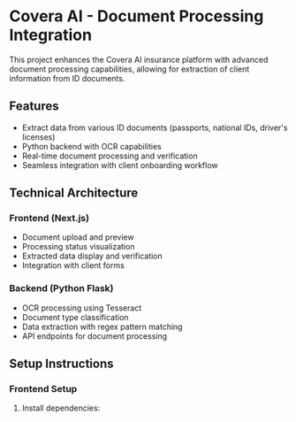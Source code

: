 # Covera AI - Document Processing Integration

This project enhances the Covera AI insurance platform with advanced document processing capabilities, allowing for extraction of client information from ID documents.

## Features

- Extract data from various ID documents (passports, national IDs, driver's licenses)
- Python backend with OCR capabilities
- Real-time document processing and verification
- Seamless integration with client onboarding workflow

## Technical Architecture

### Frontend (Next.js)
- Document upload and preview
- Processing status visualization
- Extracted data display and verification
- Integration with client forms

### Backend (Python Flask)
- OCR processing using Tesseract
- Document type classification
- Data extraction with regex pattern matching
- API endpoints for document processing

## Setup Instructions

### Frontend Setup
1. Install dependencies:

